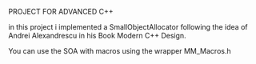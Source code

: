 PROJECT FOR ADVANCED C++ 

in this project i implemented a SmallObjectAllocator following the idea of Andrei Alexandrescu in his Book Modern C++ Design.

You can use the SOA with macros using the wrapper MM_Macros.h


